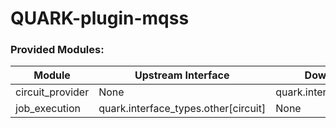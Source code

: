 # QUARK-plugin-mqss

### Provided Modules:

| Module           | Upstream Interface                   | Downstream Interface                 |
|------------------|--------------------------------------|--------------------------------------|
| circuit_provider | None                                 | quark.interface_types.other[circuit] |
| job_execution    | quark.interface_types.other[circuit] | None                                 |
